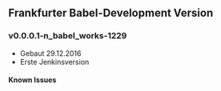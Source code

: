 ## Frankfurter Babel-Development Version 

### v0.0.0.1-n_babel_works-1229
- Gebaut 29.12.2016
- Erste Jenkinsversion

#### Known Issues
